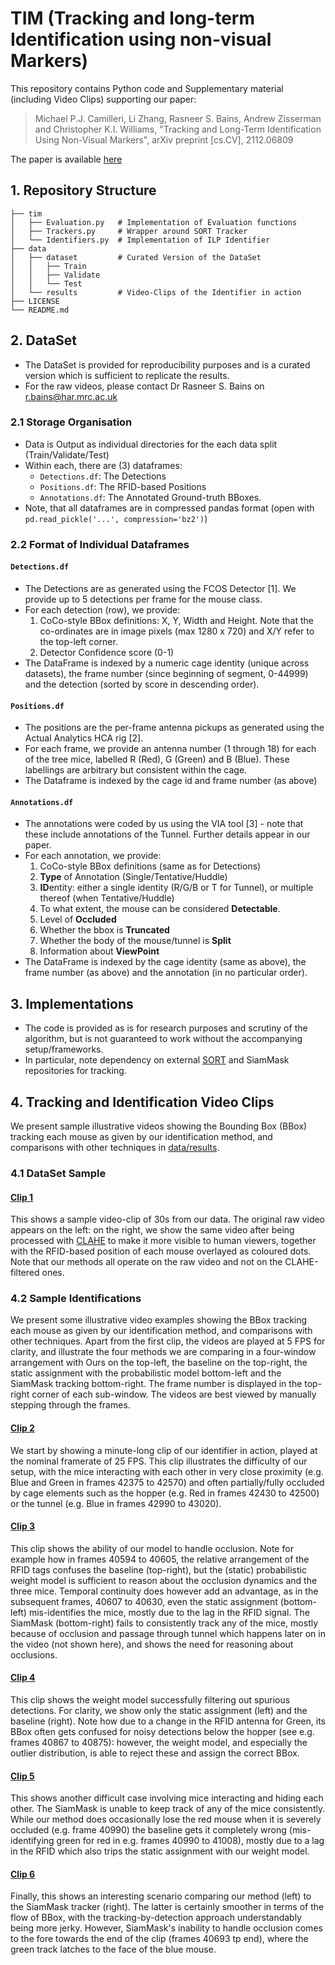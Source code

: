 # TIM (Tracking and long-term Identification using non-visual Markers)

This repository contains Python code and Supplementary material (including Video Clips) supporting our paper:
> Michael P.J. Camilleri, Li Zhang, Rasneer S. Bains, Andrew Zisserman and Christopher K.I. Williams, "Tracking and Long-Term Identification Using Non-Visual Markers", arXiv preprint [cs.CV], 2112.06809

The paper is available [here](https://arxiv.org/pdf/2112.06809.pdf)

## 1. Repository Structure
```
├── tim
│   ├── Evaluation.py   # Implementation of Evaluation functions
│   ├── Trackers.py     # Wrapper around SORT Tracker
│   └── Identifiers.py  # Implementation of ILP Identifier
├── data
│   ├── dataset         # Curated Version of the DataSet
│   │   ├── Train
│   │   ├── Validate
│   │   └── Test
│   └── results         # Video-Clips of the Identifier in action
├── LICENSE
└── README.md
```

## 2. DataSet
 * The DataSet is provided for reproducibility purposes and is a curated version which is sufficient to replicate the results.
 * For the raw videos, please contact Dr Rasneer S. Bains on r.bains@har.mrc.ac.uk
 
### 2.1 Storage Organisation
 * Data is Output as individual directories for the each data split (Train/Validate/Test)
 * Within each, there are (3) dataframes:
     * `Detections.df`: The Detections
     * `Positions.df`: The RFID-based Positions
     * `Annotations.df`: The Annotated Ground-truth BBoxes.
 * Note, that all dataframes are in compressed pandas format (open with `pd.read_pickle('...', compression='bz2')`)
     
### 2.2 Format of Individual Dataframes

#### `Detections.df`
 * The Detections are as generated using the FCOS Detector [1]. We provide up to 5 detections per frame for the mouse class.
 * For each detection (row), we provide:
     1. CoCo-style BBox definitions: X, Y, Width and Height. Note that the co-ordinates are in image pixels (max 1280 x 720) and X/Y refer to the top-left corner.
     2. Detector Confidence score (0-1)
 * The DataFrame is indexed by a numeric cage identity (unique across datasets), the frame number (since beginning of segment, 0-44999) and the detection (sorted by score in descending order).
     
#### `Positions.df`
 * The positions are the per-frame antenna pickups as generated using the Actual Analytics HCA rig [2].
 * For each frame, we provide an antenna number (1 through 18) for each of the tree mice, labelled R (Red), G (Green) and B (Blue). These labellings are arbitrary but consistent within the cage.
 * The Dataframe is indexed by the cage id and frame number (as above)
 
#### `Annotations.df`
 * The annotations were coded by us using the VIA tool [3] - note that these include annotations of the Tunnel. Further details appear in our paper.
 * For each annotation, we provide:
     1. CoCo-style BBox definitions (same as for Detections)
     2. **Type** of Annotation (Single/Tentative/Huddle)
     3. **ID**entity: either a single identity (R/G/B or T for Tunnel), or multiple thereof (when Tentative/Huddle)
     4. To what extent, the mouse can be considered **Detectable**.	
     5. Level of **Occluded**
     6. Whether the bbox is **Truncated**
     7. Whether the body of the mouse/tunnel is **Split**
     8. Information about **ViewPoint**
 * The DataFrame is indexed by the cage identity (same as above), the frame number (as above) and the annotation (in no particular order).
 

## 3. Implementations
 * The code is provided as is for research purposes and scrutiny of the algorithm, but is not guaranteed to work without the accompanying setup/frameworks.
 * In particular, note dependency on external [SORT](https://github.com/abewley/sort) and SiamMask repositories for tracking.

## 4. Tracking and Identification Video Clips
We present sample illustrative videos showing the Bounding Box (BBox) tracking each mouse as given by our identification method, and comparisons with other techniques in [data/results](https://github.com/michael-camilleri/TIM/tree/main/data/results).

### 4.1 DataSet Sample

#### [Clip 1](https://github.com/michael-camilleri/TIM/blob/main/data/results/Clip_1.mp4) 
This shows a sample video-clip of 30s from our data. The original raw video appears on the left: on the right, we show the same video after being processed with [CLAHE](https://www.geeksforgeeks.org/clahe-histogram-eqalization-opencv/) to make it more visible to human viewers, together with the RFID-based position of each mouse overlayed as coloured dots. Note that our methods all operate on the raw video and not on the CLAHE-filtered ones.

### 4.2 Sample Identifications
We present some illustrative video examples showing the BBox tracking each mouse as given by our identification method, and comparisons with other techniques.
Apart from the first clip, the videos are played at 5 FPS for clarity, and illustrate the four methods we are comparing in a four-window arrangement with Ours on the top-left, the baseline on the top-right, the static assignment with the probabilistic model bottom-left and the SiamMask tracking bottom-right.
The frame number is displayed in the top-right corner of each sub-window.
The videos are best viewed by manually stepping through the frames.

#### [Clip 2](https://github.com/michael-camilleri/TIM/blob/main/data/results/Clip_2.mp4)
We start by showing a minute-long clip of our identifier in action, played at the nominal framerate of 25 FPS.
This clip illustrates the difficulty of our setup, with the mice interacting with each other in very close proximity (e.g. Blue and Green in frames 42375 to 42570) and often partially/fully occluded by cage elements such as the hopper (e.g. Red in frames 42430 to 42500) or the tunnel (e.g. Blue in frames 42990 to 43020).

#### [Clip 3](https://github.com/michael-camilleri/TIM/blob/main/data/results/Clip_3.mp4)
This clip shows the ability of our model to handle occlusion.
Note for example how in frames 40594 to 40605, the relative arrangement of the RFID tags confuses the baseline (top-right), but the (static) probabilistic weight model is sufficient to reason about the occlusion dynamics and the three mice.
Temporal continuity does however add an advantage, as in the subsequent frames, 40607 to 40630, even the static assignment (bottom-left) mis-identifies the mice, mostly due to the lag in the RFID signal.
The SiamMask (bottom-right) fails to consistently track any of the mice, mostly because of occlusion and passage through tunnel which happens later on in the video (not shown here), and shows the need for reasoning about occlusions.

#### [Clip 4](https://github.com/michael-camilleri/TIM/blob/main/data/results/Clip_4.mp4)
This clip shows the weight model successfully filtering out spurious detections.
For clarity, we show only the static assignment (left) and the baseline (right).
Note how due to a change in the RFID antenna for Green, its BBox often gets confused for noisy detections below the hopper (see e.g. frames 40867 to 40875): however, the weight model, and especially the outlier distribution, is able to reject these and assign the correct BBox.

#### [Clip 5](https://github.com/michael-camilleri/TIM/blob/main/data/results/Clip_5.mp4)
This shows another difficult case involving mice interacting and hiding each other.
The SiamMask is unable to keep track of any of the mice consistently.
While our method does occasionally lose the red mouse when it is severely occluded (e.g. frame 40990) the baseline gets it completely wrong (mis-identifying green for red in e.g. frames 40990 to 41008), mostly due to a lag in the RFID which also trips the static assignment with our weight model.

#### [Clip 6](https://github.com/michael-camilleri/TIM/blob/main/data/results/Clip_6.mp4)
Finally, this shows an interesting scenario comparing our method (left) to the SiamMask tracker (right).
The latter is certainly smoother in terms of the flow of BBox, with the tracking-by-detection approach understandably being more jerky.
However, SiamMask's inability to handle occlusion comes to the fore towards the end of the clip (frames 40693 tp end), where the green track latches to the face of the blue mouse.

